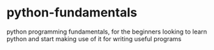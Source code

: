 # python-fundamentals
python programming fundamentals, for the beginners looking to learn python and start making use of it for writing useful programs
